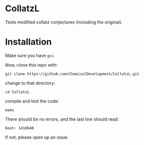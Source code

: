 # CollatzL

Tests modified collatz conjectures (including the original).

# Installation

Make sure you have `gcc`.

Now, clone this repo with:

`git clone https://github.com/ChemicalDevelopment/CollatzL.git`

change to that directory:

`cd CollatzL`

compile and test the code:

`make`

There should be no errors, and the last line should read:

`Hash: 1418640`

If not, please open up an issue.

